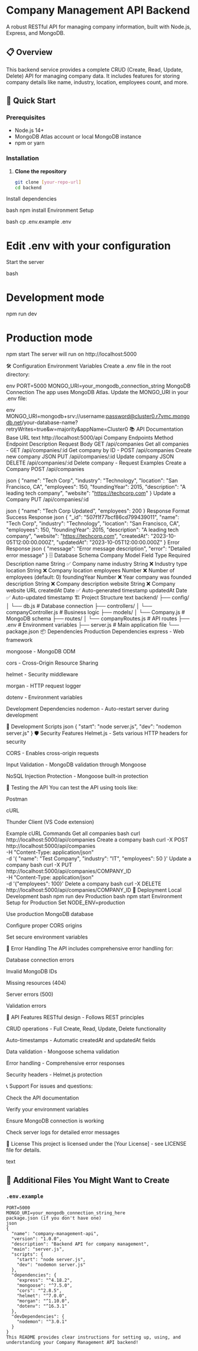 # Company Management API Backend

A robust RESTful API for managing company information, built with Node.js, Express, and MongoDB.

## 📋 Overview

This backend service provides a complete CRUD (Create, Read, Update, Delete) API for managing company data. It includes features for storing company details like name, industry, location, employees count, and more.

## 🚀 Quick Start

### Prerequisites
- Node.js 14+ 
- MongoDB Atlas account or local MongoDB instance
- npm or yarn

### Installation

1. **Clone the repository**
   ```bash
   git clone [your-repo-url]
   cd backend
Install dependencies

bash
npm install
Environment Setup

bash
cp .env.example .env
# Edit .env with your configuration
Start the server

bash
# Development mode
npm run dev

# Production mode
npm start
The server will run on http://localhost:5000

🛠️ Configuration
Environment Variables
Create a .env file in the root directory:

env
PORT=5000
MONGO_URI=your_mongodb_connection_string
MongoDB Connection
The app uses MongoDB Atlas. Update the MONGO_URI in your .env file:

env
MONGO_URI=mongodb+srv://username:password@cluster0.r7vmc.mongodb.net/your-database-name?retryWrites=true&w=majority&appName=Cluster0
📚 API Documentation
Base URL
text
http://localhost:5000/api
Company Endpoints
Method	Endpoint	Description	Request Body
GET	/api/companies	Get all companies	-
GET	/api/companies/:id	Get company by ID	-
POST	/api/companies	Create new company	JSON
PUT	/api/companies/:id	Update company	JSON
DELETE	/api/companies/:id	Delete company	-
Request Examples
Create a Company
POST /api/companies

json
{
  "name": "Tech Corp",
  "industry": "Technology",
  "location": "San Francisco, CA",
  "employees": 150,
  "foundingYear": 2015,
  "description": "A leading tech company",
  "website": "https://techcorp.com"
}
Update a Company
PUT /api/companies/:id

json
{
  "name": "Tech Corp Updated",
  "employees": 200
}
Response Format
Success Response
json
{
  "_id": "507f1f77bcf86cd799439011",
  "name": "Tech Corp",
  "industry": "Technology",
  "location": "San Francisco, CA",
  "employees": 150,
  "foundingYear": 2015,
  "description": "A leading tech company",
  "website": "https://techcorp.com",
  "createdAt": "2023-10-05T12:00:00.000Z",
  "updatedAt": "2023-10-05T12:00:00.000Z"
}
Error Response
json
{
  "message": "Error message description",
  "error": "Detailed error message"
}
🗄️ Database Schema
Company Model
Field	Type	Required	Description
name	String	✅	Company name
industry	String	❌	Industry type
location	String	❌	Company location
employees	Number	❌	Number of employees (default: 0)
foundingYear	Number	❌	Year company was founded
description	String	❌	Company description
website	String	❌	Company website URL
createdAt	Date	✅	Auto-generated timestamp
updatedAt	Date	✅	Auto-updated timestamp
🏗️ Project Structure
text
backend/
├── config/
│   └── db.js              # Database connection
├── controllers/
│   └── companyController.js # Business logic
├── models/
│   └── Company.js         # MongoDB schema
├── routes/
│   └── companyRoutes.js   # API routes
├── .env                   # Environment variables
├── server.js              # Main application file
└── package.json
📦 Dependencies
Production Dependencies
express - Web framework

mongoose - MongoDB ODM

cors - Cross-Origin Resource Sharing

helmet - Security middleware

morgan - HTTP request logger

dotenv - Environment variables

Development Dependencies
nodemon - Auto-restart server during development

🔧 Development Scripts
json
{
  "start": "node server.js",
  "dev": "nodemon server.js"
}
🛡️ Security Features
Helmet.js - Sets various HTTP headers for security

CORS - Enables cross-origin requests

Input Validation - MongoDB validation through Mongoose

NoSQL Injection Protection - Mongoose built-in protection

🧪 Testing the API
You can test the API using tools like:

Postman

cURL

Thunder Client (VS Code extension)

Example cURL Commands
Get all companies
bash
curl http://localhost:5000/api/companies
Create a company
bash
curl -X POST http://localhost:5000/api/companies \
  -H "Content-Type: application/json" \
  -d '{
    "name": "Test Company",
    "industry": "IT",
    "employees": 50
  }'
Update a company
bash
curl -X PUT http://localhost:5000/api/companies/COMPANY_ID \
  -H "Content-Type: application/json" \
  -d '{"employees": 100}'
Delete a company
bash
curl -X DELETE http://localhost:5000/api/companies/COMPANY_ID
🚢 Deployment
Local Development
bash
npm run dev
Production
bash
npm start
Environment Setup for Production
Set NODE_ENV=production

Use production MongoDB database

Configure proper CORS origins

Set secure environment variables

🤝 Error Handling
The API includes comprehensive error handling for:

Database connection errors

Invalid MongoDB IDs

Missing resources (404)

Server errors (500)

Validation errors

🔄 API Features
RESTful design - Follows REST principles

CRUD operations - Full Create, Read, Update, Delete functionality

Auto-timestamps - Automatic createdAt and updatedAt fields

Data validation - Mongoose schema validation

Error handling - Comprehensive error responses

Security headers - Helmet.js protection

📞 Support
For issues and questions:

Check the API documentation

Verify your environment variables

Ensure MongoDB connection is working

Check server logs for detailed error messages

📄 License
This project is licensed under the [Your License] - see LICENSE file for details.

text

## 🎯 Additional Files You Might Want to Create

### `.env.example`
```env
PORT=5000
MONGO_URI=your_mongodb_connection_string_here
package.json (if you don't have one)
json
{
  "name": "company-management-api",
  "version": "1.0.0",
  "description": "Backend API for company management",
  "main": "server.js",
  "scripts": {
    "start": "node server.js",
    "dev": "nodemon server.js"
  },
  "dependencies": {
    "express": "^4.18.2",
    "mongoose": "^7.5.0",
    "cors": "^2.8.5",
    "helmet": "^7.0.0",
    "morgan": "^1.10.0",
    "dotenv": "^16.3.1"
  },
  "devDependencies": {
    "nodemon": "^3.0.1"
  }
}
This README provides clear instructions for setting up, using, and understanding your Company Management API backend!